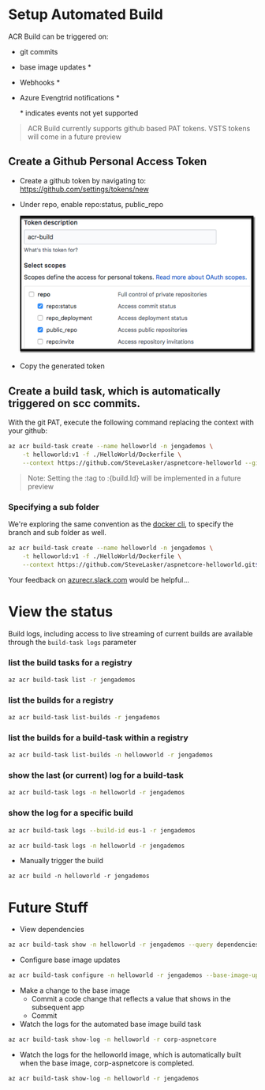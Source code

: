 # Setup Automated Build

ACR Build can be triggered on:
- git commits
- base image updates *
- Webhooks *
- Azure Evengtrid notifications *
    
    \* indicates events not yet supported

> ACR Build currently supports github based PAT tokens. VSTS tokens will come in a future preview

## Create a Github Personal Access Token
- Create a github token by navigating to: 
    https://github.com/settings/tokens/new
- Under repo, enable repo:status, public_repo

    ![](./media/CreateGithubToken.png)

- Copy the generated token

## Create a build task, which is automatically triggered on scc commits. 

With the git PAT, execute the following command replacing the context with your github:

```bash
az acr build-task create --name helloworld -n jengademos \
    -t helloworld:v1 -f ./HelloWorld/Dockerfile \
    --context https://github.com/SteveLasker/aspnetcore-helloworld --git-access-token [yourToken]
```

> Note: Setting the :tag to :{build.Id} will be implemented in a future preview

### Specifying a sub folder

We're exploring the same convention as the [docker cli](https://docs.docker.com/engine/reference/commandline/build/#git-repositories), to specify the branch and sub folder as well.

```bash
az acr build-task create --name helloworld -n jengademos \
    -t helloworld:v1 -f ./HelloWorld/Dockerfile \
    --context https://github.com/SteveLasker/aspnetcore-helloworld.git$subBranch:subFolder --git-access-token [yourToken]
```
Your feedback on [azurecr.slack.com](https://azurecr.slack.com) would be helpful...


# View the status
Build logs, including access to live streaming of current builds are available through the `build-task logs` parameter


### list the build tasks for a registry
```bash
az acr build-task list -r jengademos
```

### list the builds for a registry
```bash
az acr build-task list-builds -r jengademos
```

### list the builds for a build-task within a registry
```bash
az acr build-task list-builds -n hellowworld -r jengademos
```

### show the last (or current) log for a build-task
```bash
az acr build-task logs -n helloworld -r jengademos
```

### show the log for a specific build
```bash
az acr build-task logs --build-id eus-1 -r jengademos
```


```bash
az acr build-task logs -n helloworld -r jengademos
```

- Manually trigger the build

```
az acr build -n helloworld -r jengademos
```
# Future Stuff
- View dependencies

```bash
az acr build-task show -n helloworld -r jengademos --query dependencies
```

- Configure base image updates

```bash
az acr build-task configure -n helloworld -r jengademos --base-image-updates runtime
```

- Make a change to the base image
  - Commit a code change that reflects a value that shows in the subsequent app
  - Commit
- Watch the logs for the automated base image build task

```bash
az acr build-task show-log -n helloworld -r corp-aspnetcore
```

- Watch the logs for the helloworld image, which is automatically built when the base image, corp-aspnetcore is completed.
```bash
az acr build-task show-log -n helloworld -r jengademos
```

